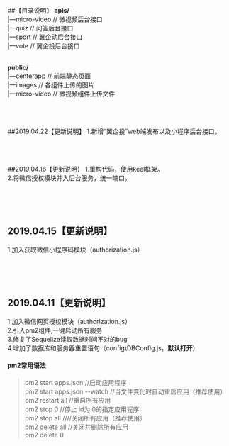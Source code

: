 ##【目录说明】
**apis/**</br>
|—micro-video // 微视频后台接口</br>
|—quiz // 问答后台接口</br>
|—sport // 翼企动后台接口</br>
|—vote // 翼企投后台接口</br>
</br>

**public/**</br>
|—centerapp // 前端静态页面</br>
|—images // 各组件上传的图片</br>
|—micro-video // 微视频组件上传文件</br>



</br></br></br>
##2019.04.22【更新说明】
1.新增“翼企投”web端发布以及小程序后台接口。</br>

</br></br></br>
##2019.04.16【更新说明】
1.重构代码，使用keel框架。</br>
2.将微信授权模块并入后台服务，统一端口。</br>

</br></br></br>
## 2019.04.15【更新说明】
1.加入获取微信小程序码模块（authorization.js）</br>

</br></br></br>
## 2019.04.11【更新说明】
1.加入微信网页授权模块（authorization.js）</br>
2.引入pm2组件,一键启动所有服务</br>
3.修复了Sequelize读取数据时间不对的bug</br>
4.增加了数据库和服务器重置语句（config\DBConfig.js，**默认打开**）
#### pm2常用语法
>pm2 start apps.json  //启动应用程序</br>
pm2 start apps.json --watch  //当文件变化时自动重启应用（推荐使用）</br>
pm2 restart all  //重启所有应用</br>
pm2 stop 0 //停止 id为 0的指定应用程序</br>
pm2 stop all ////关闭所有应用（推荐使用）</br>
pm2 delete all  //关闭并删除所有应用</br>
pm2 delete 0</br>
